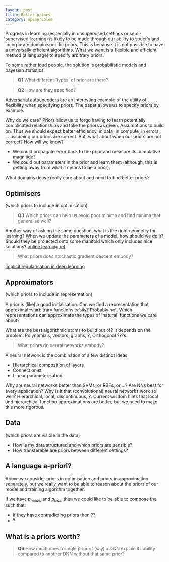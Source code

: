 ```yaml
---
layout: post
title: Better priors
category: openproblem
---
```


Progress in learning (especially in unsupervised settings or semi-supervised learning) is likely to be made through our ability to specify and incorporate domain specific priors. This is because it is not possible to have a universally efficient algorithms. What we want is a flexible and efficient method (a language) to specify arbitrary priors.

<side>To some rather loud people, the solution is probabilistic models and bayesian statistics.</side>

> __Q1__ What different 'types' of prior are there?

> __Q2__ How are they specified?

[Adversarial autoencoders](https://arxiv.org/abs/1511.05644) are an interesting example of the utility of flexibility when specifying priors. The paper allows us to specify priors by example.

Why do we care? Priors allow us to forgo having to learn potentially complicated relationships and take the priors as given. Assumptions to build on. Thus we should expect better efficiency, in data, in compute, in errors, ... assuming our priors are correct. But, what about when our priors are not correct? How will we know?

- We could propagate error back to the prior and measure its cumulative magnitide?
- We could put parameters in the prior and learn them (although, this is getting away from what it means to be a prior).

What domains do we really care about and need to find better priors?

## Optimisers
(which priors to include in optimisation)

> __Q3__ Which priors can help us avoid poor minima and find minima that generalise well?

Another way of asking the same question, what is the right geometry for learning?
When we update the parameters of a model, how should we do it? Should they be projected onto some manifold which only includes nice solutions? [online learning ref](?)
<!-- Pics of vector fields ![]() -->

> What priors does stochastic gradient descent embody?

[Implicit regularisation in deep learning](https://arxiv.org/abs/1709.01953)

## Approximators
(which priors to include in representation)

<side>A prior is (like) a good initialisation.</side>
Can we find a representation that approximates arbitrary functions easily? Probably not.
Which representations can approximate the types of 'natural' functions we care about?

What are the best algorithmic atoms to build out of? It depends on the problem.
Polynomials, vectors, graphs, ?, Orthogonal ???s.

> What priors do neural networks embody?

A neural network is the combination of a few distinct ideas.

* Hierarchical composition of layers
* Connectionist
* Linear parameterisation

Why are neural networks better than SVMs, or RBFs, or ...? Are NNs best for every application?
Why is it that (convolutional) neural networks work so well? Hierarchical, local, discontinuous, ?.
Current wisdom hints that local and hierarchical function approximations are better, but we need to make this more rigorous.

## Data
(which priors are visible in the data)

- How is my data structured and which priors are sensible?
- How transferable are priors between different settings?

## A language a-priori?

Above we consider priors in optimisation and priors in approximation separately, but we really want to be able to reason about the priors of our model and training algorithm together.

If we have $p_{model}$ and $p_{train}$ then we could like to be able to compose the such that:
* if they have contradicting priors then ??
* ?

## What is a priors worth?

> __Q6__ How much does a single prior of (say) a DNN explain its ability compared to another DNN without that same prior?
